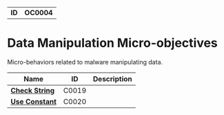 |||
|---|---|
|**ID**|**OC0004**|


# Data Manipulation Micro-objectives #
Micro-behaviors related to malware manipulating data.

|Name|ID|Description|
|---|---|---|
|[**Check String**](../micro-behaviors/data-manipulation/check-string.md)|C0019||
|[**Use Constant**](../micro-behaviors/data-manipulation/use-constant.md)|C0020||
